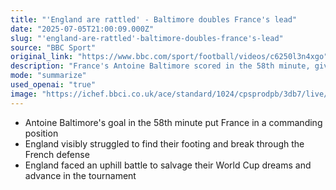 ```yaml
---
title: "'England are rattled' - Baltimore doubles France's lead"
date: "2025-07-05T21:00:09.000Z"
slug: "'england-are-rattled'-baltimore-doubles-france's-lead"
source: "BBC Sport"
original_link: "https://www.bbc.com/sport/football/videos/c6250l3n4xgo"
description: "France's Antoine Baltimore scored in the 58th minute, giving his team a strong advantage in the match. England had difficulty penetrating the French defense and appeared to struggle throughout the game. With their World Cup hopes on the line, England faced a tough challenge to come back and progress in the tournament."
mode: "summarize"
used_openai: "true"
image: "https://ichef.bbci.co.uk/ace/standard/1024/cpsprodpb/3db7/live/3cd48310-59dd-11f0-9074-8989d8c97d87.jpg"
---
```


- Antoine Baltimore's goal in the 58th minute put France in a commanding position
- England visibly struggled to find their footing and break through the French defense
- England faced an uphill battle to salvage their World Cup dreams and advance in the tournament